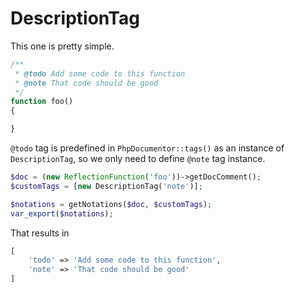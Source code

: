 DescriptionTag
===

This one is pretty simple.

```php
/**
 * @todo Add some code to this function
 * @note That code should be good
 */
function foo()
{

}
```

`@todo` tag is predefined in `PhpDocumentor::tags()` as an instance of `DescriptionTag`, so we only need to define `@note` tag instance.

```php
$doc = (new ReflectionFunction('foo'))->getDocComment();
$customTags = [new DescriptionTag('note')];

$notations = getNotations($doc, $customTags);
var_export($notations);
```

That results in

```php
[
    'todo' => 'Add some code to this function',
    'note' => 'That code should be good'
]
```
